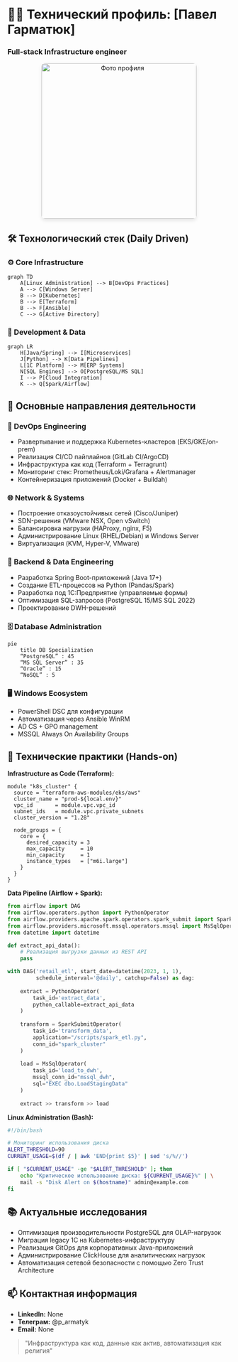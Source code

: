 # 👨‍💻 Технический профиль: [Павел Гарматюк]
### Full-stack Infrastructure engineer

<div style="text-align: center; margin-bottom: 20px">
    <img src="img/profile-resized.jpg" alt="Фото профиля" width="350" style="border-radius: 8px; box-shadow: 0 4px 8px rgba(0,0,0,0.1);">
</div>

## 🛠️ Технологический стек (Daily Driven)

### ⚙️ Core Infrastructure
```mermaid
graph TD
    A[Linux Administration] --> B[DevOps Practices]
    A --> C[Windows Server]
    B --> D[Kubernetes]
    B --> E[Terraform]
    B --> F[Ansible]
    C --> G[Active Directory]
```

### 🧩 Development & Data
```mermaid
graph LR
    H[Java/Spring] --> I[Microservices]
    J[Python] --> K[Data Pipelines]
    L[1C Platform] --> M[ERP Systems]
    N[SQL Engines] --> O[PostgreSQL/MS SQL]
    I --> P[Cloud Integration]
    K --> Q[Spark/Airflow]
```

## 💼 Основные направления деятельности

### 🔄 DevOps Engineering
- Развертывание и поддержка Kubernetes-кластеров (EKS/GKE/on-prem)
- Реализация CI/CD пайплайнов (GitLab CI/ArgoCD)
- Инфраструктура как код (Terraform + Terragrunt)
- Мониторинг стек: Prometheus/Loki/Grafana + Alertmanager
- Контейнеризация приложений (Docker + Buildah)

### 🌐 Network & Systems
- Построение отказоустойчивых сетей (Cisco/Juniper)
- SDN-решения (VMware NSX, Open vSwitch)
- Балансировка нагрузки (HAProxy, nginx, F5)
- Администрирование Linux (RHEL/Debian) и Windows Server
- Виртуализация (KVM, Hyper-V, VMware)

### 🧠 Backend & Data Engineering
- Разработка Spring Boot-приложений (Java 17+)
- Создание ETL-процессов на Python (Pandas/Spark)
- Разработка под 1C:Предприятие (управляемые формы)
- Оптимизация SQL-запросов (PostgreSQL 15/MS SQL 2022)
- Проектирование DWH-решений

### 🗄️ Database Administration
```mermaid
pie
    title DB Specialization
    “PostgreSQL” : 45
    “MS SQL Server” : 35
    “Oracle” : 15
    “NoSQL” : 5
```

### 🖥️ Windows Ecosystem
- PowerShell DSC для конфигурации
- Автоматизация через Ansible WinRM
- AD CS + GPO management
- MSSQL Always On Availability Groups

## 🧪 Технические практики (Hands-on)

**Infrastructure as Code (Terraform):**
```hcl
module "k8s_cluster" {
  source = "terraform-aws-modules/eks/aws"
  cluster_name = "prod-${local.env}"
  vpc_id       = module.vpc.vpc_id
  subnet_ids   = module.vpc.private_subnets
  cluster_version = "1.28"

  node_groups = {
    core = {
      desired_capacity = 3
      max_capacity     = 10
      min_capacity     = 1
      instance_types   = ["m6i.large"]
    }
  }
}
```

**Data Pipeline (Airflow + Spark):**
```python
from airflow import DAG
from airflow.operators.python import PythonOperator
from airflow.providers.apache.spark.operators.spark_submit import SparkSubmitOperator
from airflow.providers.microsoft.mssql.operators.mssql import MsSqlOperator
from datetime import datetime

def extract_api_data():
    # Реализация выгрузки данных из REST API
    pass

with DAG('retail_etl', start_date=datetime(2023, 1, 1), 
         schedule_interval='@daily', catchup=False) as dag:
    
    extract = PythonOperator(
        task_id='extract_data',
        python_callable=extract_api_data
    )
    
    transform = SparkSubmitOperator(
        task_id='transform_data',
        application="/scripts/spark_etl.py",
        conn_id="spark_cluster"
    )
    
    load = MsSqlOperator(
        task_id='load_to_dwh',
        mssql_conn_id="mssql_dwh",
        sql="EXEC dbo.LoadStagingData"
    )
    
    extract >> transform >> load
```

**Linux Administration (Bash):**
```bash
#!/bin/bash

# Мониторинг использования диска
ALERT_THRESHOLD=90
CURRENT_USAGE=$(df / | awk 'END{print $5}' | sed 's/%//')

if [ "$CURRENT_USAGE" -ge "$ALERT_THRESHOLD" ]; then
    echo "Критическое использование диска: ${CURRENT_USAGE}%" | \
    mail -s "Disk Alert on $(hostname)" admin@example.com
fi
```

## 📚 Актуальные исследования
- Оптимизация производительности PostgreSQL для OLAP-нагрузок
- Миграция legacy 1C на Kubernetes-инфраструктуру
- Реализация GitOps для корпоративных Java-приложений
- Администрирование ClickHouse для аналитических нагрузок
- Автоматизация сетевой безопасности с помощью Zero Trust Architecture

## 📫 Контактная информация
- **LinkedIn:** None 
- **Телеграм:** @p_armatyk
- **Email:** None

> "Инфраструктура как код, данные как актив, автоматизация как религия"
